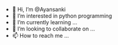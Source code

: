 - 👋 Hi, I’m @Ayansanki
- 👀 I’m interested in python programming
- 🌱 I’m currently learning ...
- 💞️ I’m looking to collaborate on ...
- 📫 How to reach me ...

<!---
Ayansanki/Ayansanki is a ✨ special ✨ repository because its `README.md` (this file) appears on your GitHub profile.
You can click the Preview link to take a look at your changes.
--->
